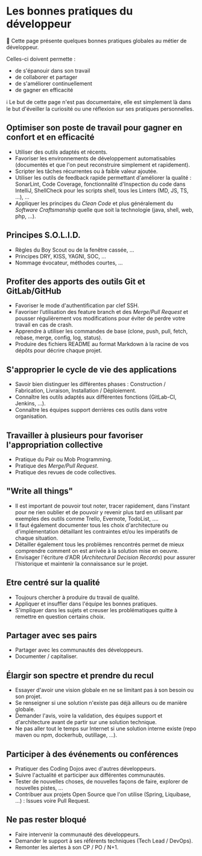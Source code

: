 # Les bonnes pratiques du développeur

:pushpin: Cette page présente quelques bonnes pratiques globales au métier de développeur.

Celles-ci doivent permette :

* de s'épanouir dans son travail
* de collaborer et partager
* de s'améliorer continuellement
* de gagner en efficacité

:information_source: Le but de cette page n'est pas documentaire, elle est simplement là dans le but d'éveiller la curiosité ou une réflexion sur ses pratiques personnelles.

## Optimiser son poste de travail pour gagner en confort et en efficacité

* Utiliser des outils adaptés et récents.
* Favoriser les environnements de développement automatisables (documentés et que l'on peut reconstruire simplement et rapidement).
* Scripter les tâches récurrentes ou à faible valeur ajoutée.
* Utiliser les outils de feedback rapide permettant d'améliorer la qualité : SonarLint, Code Coverage, fonctionnalité d'Inspection du code dans IntelliJ, ShellCheck pour les scripts shell, tous les Linters (MD, JS, TS, ...), ...
* Appliquer les principes du _Clean Code_ et plus généralement du _Software Craftsmanship_ quelle que soit la technologie (java, shell, web, php, ...).

## Principes S.O.L.I.D.

* Règles du Boy Scout ou de la fenêtre cassée, ...
* Principes DRY, KISS, YAGNI, SOC, ...
* Nommage évocateur, méthodes courtes, ...

## Profiter des apports des outils Git et GitLab/GitHub

* Favoriser le mode d'authentification par clef SSH.
* Favoriser l’utilisation des feature branch et des _Merge/Pull Request_ et pousser régulièrement vos modifications pour éviter de perdre votre travail en cas de crash.
* Apprendre à utiliser les commandes de base (clone, push, pull, fetch, rebase, merge, config, log, status).
* Produire des fichiers README au format Markdown à la racine de vos dépôts pour décrire chaque projet.

## S'approprier le cycle de vie des applications

* Savoir bien distinguer les différentes phases : Construction / Fabrication, Livraison, Installation / Déploiement.
* Connaître les outils adaptés aux différentes fonctions (GitLab-CI, Jenkins, ...).
* Connaître les équipes support derrières ces outils dans votre organisation.

## Travailler à plusieurs pour favoriser l'appropriation collective

* Pratique du Pair ou Mob Programming.
* Pratique des _Merge/Pull Request_.
* Pratique des revues de code collectives.

## "Write all things"

* Il est important de pouvoir tout noter, tracer rapidement, dans l'instant pour ne rien oublier et de pouvoir y revenir plus tard en utilisant par exemples des outils comme Trello, Evernote, TodoList, ....
* Il faut également documenter tous les choix d'architecture ou d'implémentation détaillant les contraintes et/ou les impératifs de chaque situation.
* Détailler également tous les problèmes rencontrés permet de mieux comprendre comment on est arrivée à la solution mise en oeuvre.
* Envisager l'écriture d'ADR (_Architectural Decision Records_) pour assurer l'historique et maintenir la connaissance sur le projet.

## Etre centré sur la qualité

* Toujours chercher à produire du travail de qualité.
* Appliquer et insuffler dans l'équipe les bonnes pratiques.
* S'impliquer dans les sujets et creuser les problématiques quitte à remettre en question certains choix.

## Partager avec ses pairs

* Partager avec les communautés des développeurs.
* Documenter / capitaliser.

## Élargir son spectre et prendre du recul

* Essayer d'avoir une vision globale en ne se limitant pas à son besoin ou son projet.
* Se renseigner si une solution n'existe pas déjà ailleurs ou de manière globale.
* Demander l'avis, voire la validation, des équipes support et d'architecture avant de partir sur une solution technique.
* Ne pas aller tout le temps sur Internet si une solution interne existe (repo maven ou npm, dockerhub, outillage, ...).

## Participer à des événements ou conférences

* Pratiquer des Coding Dojos avec d'autres développeurs.
* Suivre l'actualité et participer aux différentes communautés.
* Tester de nouvelles choses, de nouvelles façons de faire, explorer de nouvelles pistes, ...
* Contribuer aux projets Open Source que l'on utilise (Spring, Liquibase, ...) : Issues voire Pull Request.

## Ne pas rester bloqué

* Faire intervenir la communauté des développeurs.
* Demander le support à ses référents techniques (Tech Lead / DevOps).
* Remonter les alertes à son CP / PO / N+1.
